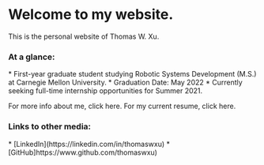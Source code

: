 
<h1>Welcome to my website.</h1>
This is the personal website of Thomas W. Xu.

<h3>At a glance:</h3>
	* First-year graduate student studying Robotic Systems Development (M.S.) at Carnegie Mellon University.
	* Graduation Date: May 2022
	* Currently seeking full-time internship opportunities for Summer 2021.

For more info about me, click here.
For my current resume, click here.

<h3>Links to other media:</h3>
	* [LinkedIn](https://linkedin.com/in/thomaswxu)
	* [GitHub]https://www.github.com/thomaswxu)





